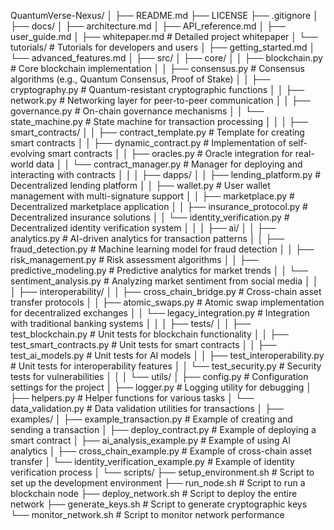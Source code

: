 QuantumVerse-Nexus/
│
├── README.md
├── LICENSE
├── .gitignore
│
├── docs/
│   ├── architecture.md
│   ├── API_reference.md
│   ├── user_guide.md
│   ├── whitepaper.md                # Detailed project whitepaper
│   └── tutorials/                   # Tutorials for developers and users
│       ├── getting_started.md
│       └── advanced_features.md
│
├── src/
│   ├── core/
│   │   ├── blockchain.py            # Core blockchain implementation
│   │   ├── consensus.py             # Consensus algorithms (e.g., Quantum Consensus, Proof of Stake)
│   │   ├── cryptography.py          # Quantum-resistant cryptographic functions
│   │   ├── network.py               # Networking layer for peer-to-peer communication
│   │   ├── governance.py             # On-chain governance mechanisms
│   │   └── state_machine.py          # State machine for transaction processing
│   │
│   ├── smart_contracts/
│   │   ├── contract_template.py      # Template for creating smart contracts
│   │   ├── dynamic_contract.py       # Implementation of self-evolving smart contracts
│   │   ├── oracles.py                # Oracle integration for real-world data
│   │   └── contract_manager.py       # Manager for deploying and interacting with contracts
│   │
│   ├── dapps/
│   │   ├── lending_platform.py       # Decentralized lending platform
│   │   ├── wallet.py                 # User wallet management with multi-signature support
│   │   ├── marketplace.py            # Decentralized marketplace application
│   │   ├── insurance_protocol.py      # Decentralized insurance solutions
│   │   └── identity_verification.py   # Decentralized identity verification system
│   │
│   ├── ai/
│   │   ├── analytics.py              # AI-driven analytics for transaction patterns
│   │   ├── fraud_detection.py         # Machine learning model for fraud detection
│   │   ├── risk_management.py         # Risk assessment algorithms
│   │   ├── predictive_modeling.py     # Predictive analytics for market trends
│   │   └── sentiment_analysis.py      # Analyzing market sentiment from social media
│   │
│   ├── interoperability/
│   │   ├── cross_chain_bridge.py      # Cross-chain asset transfer protocols
│   │   ├── atomic_swaps.py            # Atomic swap implementation for decentralized exchanges
│   │   └── legacy_integration.py      # Integration with traditional banking systems
│   │
│   ├── tests/
│   │   ├── test_blockchain.py        # Unit tests for blockchain functionality
│   │   ├── test_smart_contracts.py   # Unit tests for smart contracts
│   │   ├── test_ai_models.py         # Unit tests for AI models
│   │   ├── test_interoperability.py   # Unit tests for interoperability features
│   │   └── test_security.py          # Security tests for vulnerabilities
│   │
│   └── utils/
│       ├── config.py                 # Configuration settings for the project
│       ├── logger.py                 # Logging utility for debugging
│       ├── helpers.py                # Helper functions for various tasks
│       └── data_validation.py        # Data validation utilities for transactions
│
├── examples/
│   ├── example_transaction.py         # Example of creating and sending a transaction
│   ├── deploy_contract.py             # Example of deploying a smart contract
│   ├── ai_analysis_example.py         # Example of using AI analytics
│   ├── cross_chain_example.py         # Example of cross-chain asset transfer
│   └── identity_verification_example.py # Example of identity verification process
│
└── scripts/
    ├── setup_environment.sh            # Script to set up the development environment
    ├── run_node.sh                     # Script to run a blockchain node
    ├── deploy_network.sh               # Script to deploy the entire network
    ├── generate_keys.sh                # Script to generate cryptographic keys
    └── monitor_network.sh              # Script to monitor network performance

